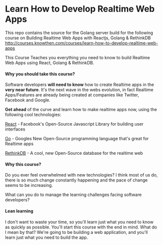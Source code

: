 # Learn How to Develop Realtime Web Apps
This repo contains the source for the Golang server build for the following course on Building Realtime Web Apps with Reactjs, Golang & RethinkDB
http://courses.knowthen.com/courses/learn-how-to-develop-realtime-web-apps

This Course Teaches you everything you need to know to build Realtime Web Apps using React, Golang & RethinkDB.

#### Why you should take this course?

Software developers **will need to know** how to create Realtime apps in the **very near future**. It's the next wave in the webs evolution, in fact Realtime Apps/Features are already being created at companies like Twitter, Facebook and Google.

**Get ahead** of the curve and learn how to make realtime apps now, using the following cool technologies:

[React](https://facebook.github.io/react/) - Facebook's Open-Source Javascript Library for building user interfaces

[Go](https://golang.org/) - Googles New Open-Source programming language that's great for Realtime apps

[RethinkDB](http://rethinkdb.com/) - A cool, new Open-Source database for the realtime web

#### Why this course?

Do you ever feel overwhelmed with new technologies? I think most of us do, there is so much change constantly happening and the pace of change seems to be increasing.

What can you do to manage the learning challenges facing software developers?

#### Lean learning

I don't want to waste your time, so you'll learn just what you need to know as quickly as possible. You'll start this course with the end in mind. What do I mean by that? We're going to be building a web application, and you'll learn just what you need to build the app.

